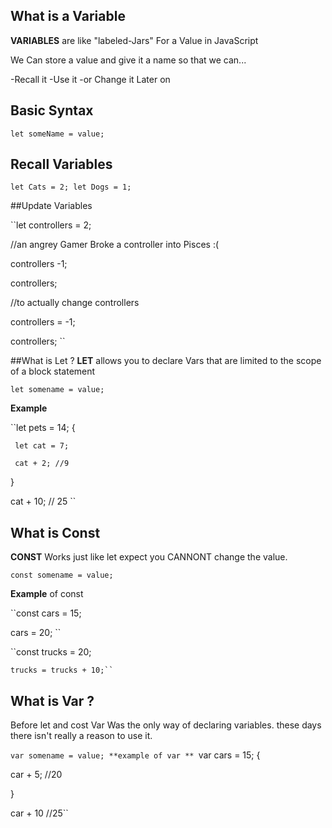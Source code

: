 ## What is a Variable

**VARIABLES** are like "labeled-Jars" For a Value in JavaScript

We Can store a value and give it a name so that we can...

-Recall it 
-Use it
-or Change it Later on

## Basic Syntax

``let someName = value;``
## Recall Variables

``let Cats = 2;
  let Dogs = 1;``
  
##Update Variables

``let controllers = 2;

//an angrey Gamer Broke a controller into Pisces :(

controllers -1;

controllers;

//to actually change controllers 

controllers = -1;

controllers; ``

##What is Let ?
**LET** allows you to declare Vars that are limited to the scope of a block statement

``let somename = value;``

**Example** 

``let pets = 14;
  {
     
     let cat = 7;
     
     cat + 2; //9
  
  }  
     
cat + 10; // 25 ``

## What is Const 

**CONST** Works just like let expect you CANNONT change the value.

``const somename = value;``

**Example** of const

``const cars = 15;
  
  cars = 20; ``
  
  ``const trucks = 20; 
    
    trucks = trucks + 10;``

## What is Var ? 

Before let and cost Var Was the only way of declaring variables. these days there isn't really a reason to use it.

``var somename = value;
**example of var **
``var cars = 15;
   {
   
   car + 5; //20
   
   }
  
  car + 10 //25``
    
